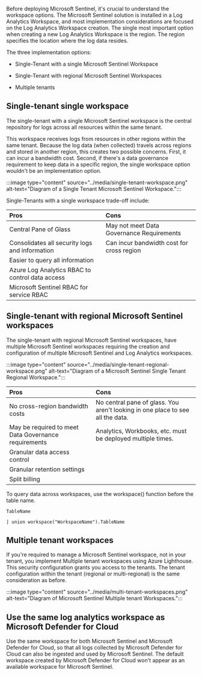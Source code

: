 Before deploying Microsoft Sentinel, it's crucial to understand the workspace options. The Microsoft Sentinel solution is installed in a Log Analytics Workspace, and most implementation considerations are focused on the Log Analytics Workspace creation. The single most important option when creating a new Log Analytics Workspace is the region. The region specifies the location where the log data resides.

The three implementation options:

- Single-Tenant with a single Microsoft Sentinel Workspace

- Single-Tenant with regional Microsoft Sentinel Workspaces

- Multiple tenants

## Single-tenant single workspace

The single-tenant with a single Microsoft Sentinel workspace is the central repository for logs across all resources within the same tenant.

This workspace receives logs from resources in other regions within the same tenant. Because the log data (when collected) travels across regions and stored in another region, this creates two possible concerns.  First, it can incur a bandwidth cost. Second, if there's a data governance requirement to keep data in a specific region, the single workspace option wouldn't be an implementation option.

:::image type="content" source="../media/single-tenant-workspace.png" alt-text="Diagram of a Single Tenant Microsoft Sentinel Workspace.":::

Single-Tenants with a single workspace trade-off include:

| Pros| Cons|
| :--- | :--- |
| Central Pane of Glass| May not meet Data Governance Requirements|
| Consolidates all security logs and information| Can incur bandwidth cost for cross region|
| Easier to query all information||
| Azure Log Analytics RBAC to control data access||
| Microsoft Sentinel RBAC for service RBAC||

## Single-tenant with regional Microsoft Sentinel workspaces

The single-tenant with regional Microsoft Sentinel workspaces, have multiple Microsoft Sentinel workspaces requiring the creation and configuration of multiple Microsoft Sentinel and Log Analytics workspaces.

:::image type="content" source="../media/single-tenant-regional-workspace.png" alt-text="Diagram of a Microsoft Sentinel Single Tenant Regional Workspace.":::

| Pros| Cons|
| :--- | :--- |
| No cross-region bandwidth costs| No central pane of glass. You aren't looking in one place to see all the data.|
| May be required to meet Data Governance requirements| Analytics, Workbooks, etc. must be deployed multiple times.|
| Granular data access control||
| Granular retention settings||
| Split billing||

To query data across workspaces, use the workspace() function before the table name.

```kusto
TableName

| union workspace("WorkspaceName").TableName

```

## Multiple tenant workspaces

If you're required to manage a Microsoft Sentinel workspace, not in your tenant, you implement Multiple tenant workspaces using Azure Lighthouse.  This security configuration grants you access to the tenants.  The tenant configuration within the tenant (regional or multi-regional) is the same consideration as before.

:::image type="content" source="../media/multi-tenant-workspaces.png" alt-text="Diagram of Microsoft Sentinel Multiple tenant Workspaces.":::

## Use the same log analytics workspace as Microsoft Defender for Cloud

Use the same workspace for both Microsoft Sentinel and Microsoft Defender for Cloud, so that all logs collected by Microsoft Defender for Cloud can also be ingested and used by Microsoft Sentinel. The default workspace created by Microsoft Defender for Cloud won't appear as an available workspace for Microsoft Sentinel.
